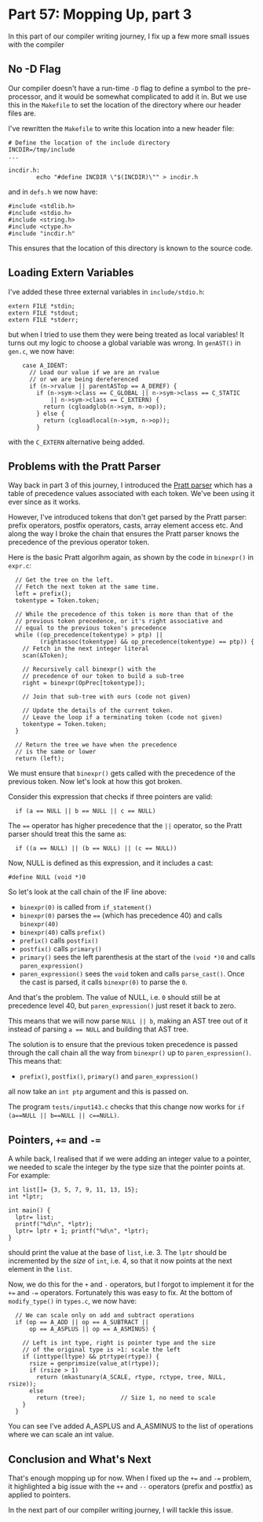 # Part 57: Mopping Up, part 3

In this part of our compiler writing journey, I fix up a few more small
issues with the compiler

## No -D Flag

Our compiler doesn't have a run-time `-D` flag to define a symbol to the
pre-processor, and it would be somewhat complicated to add it in. But we
use this in the `Makefile` to set the location of the directory where
our header files are.

I've rewritten the `Makefile` to write this location into a new header
file:

```
# Define the location of the include directory
INCDIR=/tmp/include
...

incdir.h:
        echo "#define INCDIR \"$(INCDIR)\"" > incdir.h
```

and in `defs.h` we now have:

```
#include <stdlib.h>
#include <stdio.h>
#include <string.h>
#include <ctype.h>
#include "incdir.h"
```

This ensures that the location of this directory is known to the source
code.

## Loading Extern Variables

I've added these three external variables in `include/stdio.h`:

```
extern FILE *stdin;
extern FILE *stdout;
extern FILE *stderr;
```

but when I tried to use them they were being treated as local variables!
It turns out my logic to choose a global variable was wrong. In
`genAST()` in `gen.c`, we now have:

```
    case A_IDENT:
      // Load our value if we are an rvalue
      // or we are being dereferenced
      if (n->rvalue || parentASTop == A_DEREF) {
        if (n->sym->class == C_GLOBAL || n->sym->class == C_STATIC
            || n->sym->class == C_EXTERN) {
          return (cgloadglob(n->sym, n->op));
        } else {
          return (cgloadlocal(n->sym, n->op));
        }
```

with the `C_EXTERN` alternative being added.

## Problems with the Pratt Parser

Way back in part 3 of this journey, I introduced the
[Pratt parser](https://en.wikipedia.org/wiki/Pratt_parser)
which has a table of precedence values associated with each token.
We've been using it ever since as it works.

However, I've introduced tokens that don't get parsed
by the Pratt parser: prefix operators, postfix operators, casts,
array element access etc. And along the way I broke the chain that
ensures the Pratt parser knows the precedence of the previous operator
token.

Here is the basic Pratt algorihm again, as shown by the code in
`binexpr()` in `expr.c`:

```
  // Get the tree on the left.
  // Fetch the next token at the same time.
  left = prefix();
  tokentype = Token.token;

  // While the precedence of this token is more than that of the
  // previous token precedence, or it's right associative and
  // equal to the previous token's precedence
  while ((op_precedence(tokentype) > ptp) ||
         (rightassoc(tokentype) && op_precedence(tokentype) == ptp)) {
    // Fetch in the next integer literal
    scan(&Token);

    // Recursively call binexpr() with the
    // precedence of our token to build a sub-tree
    right = binexpr(OpPrec[tokentype]);

    // Join that sub-tree with ours (code not given)

    // Update the details of the current token.
    // Leave the loop if a terminating token (code not given)
    tokentype = Token.token;
  }

  // Return the tree we have when the precedence
  // is the same or lower
  return (left);
```

We must ensure that `binexpr()` gets called with the precedence of
the previous token. Now let's look at how this got broken.

Consider this expression that checks if three pointers are valid:

```
  if (a == NULL || b == NULL || c == NULL)
```

The `==` operator has higher precedence that the `||` operator, so the
Pratt parser should treat this the same as:

```
  if ((a == NULL) || (b == NULL) || (c == NULL))
```

Now, NULL is defined as this expression, and it includes a cast:

```
#define NULL (void *)0
```

So let's look at the call chain of the IF line above:

 + `binexpr(0)` is called from `if_statement()`
 + `binexpr(0)` parses the `==` (which has precedence 40) and
    calls `binexpr(40)`
 + `binexpr(40)` calls `prefix()`
 + `prefix()` calls `postfix()`
 + `postfix()` calls `primary()`
 + `primary()` sees the left parenthesis at the start of the `(void *)0`
    and calls `paren_expression()`
 + `paren_expression()` sees the `void` token and calls
   `parse_cast()`. Once the cast is parsed, it calls `binexpr(0)` to
    parse the `0`.

And that's the problem. The value of NULL, i.e. `0` should still be
at precedence level 40, but `paren_expression()` just reset it back to
zero.

This means that we will now parse `NULL || b`, making an AST tree out of
it instead of parsing `a == NULL` and building that AST tree.

The solution is to ensure that the previous token precedence is passed
through the call chain all the way from `binexpr()` up to 
`paren_expression()`. This means that:

 + `prefix()`, `postfix()`, `primary()` and `paren_expression()`

all now take an `int ptp` argument and this is passed on.

The program `tests/input143.c` checks that this change now works
for `if (a==NULL || b==NULL || c==NULL)`.

## Pointers, `+=` and `-=`

A while back, I realised that if we were adding an integer value to a
pointer, we needed to scale the integer by the type size that the pointer
points at. For example:

```
int list[]= {3, 5, 7, 9, 11, 13, 15};
int *lptr;

int main() {
  lptr= list;
  printf("%d\n", *lptr);
  lptr= lptr + 1; printf("%d\n", *lptr);
}
```

should print the value at the base of `list`, i.e. 3. The `lptr` should
be incremented by the *size* of `int`, i.e. 4, so that it now points at
the next element in the `list`.

Now, we do this for the `+` and `-` operators, but I forgot to implement
it for the `+=` and `-=` operators. Fortunately this was easy to fix.
At the bottom of `modify_type()` in `types.c`, we now have:

```
  // We can scale only on add and subtract operations
  if (op == A_ADD || op == A_SUBTRACT ||
      op == A_ASPLUS || op == A_ASMINUS) {

    // Left is int type, right is pointer type and the size
    // of the original type is >1: scale the left
    if (inttype(ltype) && ptrtype(rtype)) {
      rsize = genprimsize(value_at(rtype));
      if (rsize > 1)
        return (mkastunary(A_SCALE, rtype, rctype, tree, NULL, rsize));
      else
        return (tree);          // Size 1, no need to scale
    }
  }
```

You can see I've added A_ASPLUS and A_ASMINUS to the list of operations
where we can scale an int value.

## Conclusion and What's Next

That's enough mopping up for now. When I fixed up the `+=` and `-=` problem,
it highlighted a big issue with the `++` and `--` operators (prefix and
postfix) as applied to pointers.

In the next part of our compiler writing journey, I will tackle this issue.
